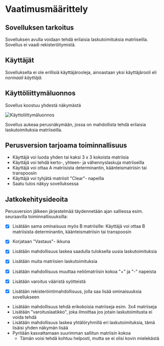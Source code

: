 # Vaatimusmäärittely

## Sovelluksen tarkoitus

Sovelluksen avulla voidaan tehdä erilaisia laskutoimituksia matriiseilla. Sovellus ei vaadi rekisteröitymistä.

## Käyttäjät

Sovelluksella ei ole erillisiä käyttäjärooleja, ainoastaan yksi käyttäjärooli eli _normaali käyttäjä_.

## Käyttöliittymäluonnos

Sovellus koostuu yhdestä näkymästä

![Käyttoliittymäluonnos](https://github.com/mhamaril/ot-harjoitustyo/tree/master/dokumentaatio/kayttoliittymaluonnos.jpg)

Sovellus aukeaa perusnäkymään, jossa on mahdollista tehdä erilaisia laskutoimituksia matriiseilla.

## Perusversion tarjoama toiminnallisuus

- Käyttäjä voi luoda yhden tai kaksi 3 x 3 kokoista matriisia
- Käyttäjä voi tehdä kerto-, yhteen- ja vähennyslaskuja matriiseilla
- Käyttäjä voi ottaa A matriisista determinantin, käänteismatriisin tai transpoosin
- Käyttäjä voi tyhjätä matriisit "Clear"- napeilla
- Saatu tulos näkyy sovelluksessa

## Jatkokehitysideoita

Perusversion jälkeen järjestelmää täydennetään ajan salliessa esim. seuraavilla toiminnallisuuksilla:
- [x] Lisätään sama ominaisuus myös B matriisille: Käyttäjä voi ottaa B matriisista determinantin, käänteismatriisin tai transpoosin

- [x] Korjataan "Vastaus"- ikkuna

- [x] Lisätään mahdollisuus laskea saadulla tuloksella uusia laskutoimituksia

- [x] Lisätään muita matriisien laskutoimituksia

- [x] Lisätään mahdollisuus muuttaa neliömatriisin kokoa "+" ja "-" napeista

- [x] Lisätään varoitus vääristä syötteistä

- [x] Lisätään rekisteröintimahdollisuus, jolla saa lisää ominaisuuksia sovellukseen

- Lisätään mahdollisuus tehdä erikokoisia matriiseja esim. 3x4 matriiseja
- Lisätään "varoituslaatikko", joka ilmoittaa jos jotain laskutoimitusta ei voida tehdä
- Lisätään mahdollisuus laskea yhtälöryhmillä eri laskutoimituksia, tämä lisäisi yhden näkymän lisää
- Pyritään kasvattamaan suurimman sallitun matriisin kokoa
  - Tämän voisi tehdä kohtuu helposti, mutta se ei olisi kovin mielekästä

